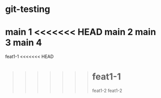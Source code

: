 # git-testing

main 1
<<<<<<< HEAD
main 2
main 3
main 4
=======
feat1-1
<<<<<<< HEAD

> > > > > > > # feat1-1
> > > > > > >
> > > > > > > feat1-2
> > > > > > > feat1-2
